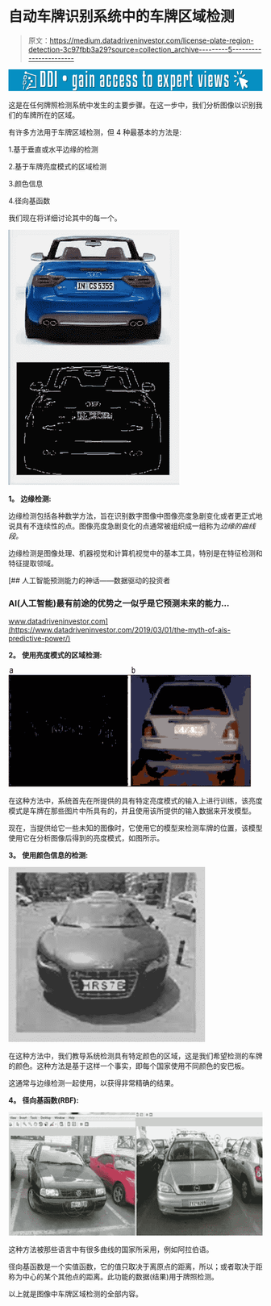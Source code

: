# 自动车牌识别系统中的车牌区域检测

> 原文：<https://medium.datadriveninvestor.com/license-plate-region-detection-3c97fbb3a29?source=collection_archive---------5----------------------->

[![](img/34c4bcd5a25d5d9b38b495cccfa21a58.png)](http://www.track.datadriveninvestor.com/1B9E)

这是在任何牌照检测系统中发生的主要步骤。在这一步中，我们分析图像以识别我们的车牌所在的区域。

有许多方法用于车牌区域检测，但 4 种最基本的方法是:

1.基于垂直或水平边缘的检测

2.基于车牌亮度模式的区域检测

3.颜色信息

4.径向基函数

我们现在将详细讨论其中的每一个。

![](img/84c680c95a33cb0f8e59fdced6ff9e77.png)

**1。** **边缘检测:**

边缘检测包括各种数学方法，旨在识别数字图像中图像亮度急剧变化或者更正式地说具有不连续性的点。图像亮度急剧变化的点通常被组织成一组称为*边缘的曲线段。*

边缘检测是图像处理、机器视觉和计算机视觉中的基本工具，特别是在特征检测和特征提取领域。

[](https://www.datadriveninvestor.com/2019/03/01/the-myth-of-ais-predictive-power/) [## 人工智能预测能力的神话——数据驱动的投资者

### AI(人工智能)最有前途的优势之一似乎是它预测未来的能力…

www.datadriveninvestor.com](https://www.datadriveninvestor.com/2019/03/01/the-myth-of-ais-predictive-power/) 

**2。** **使用亮度模式的区域检测:**

![](img/c1e1d221ddf898013d4ffc9f673b594d.png)

在这种方法中，系统首先在所提供的具有特定亮度模式的输入上进行训练，该亮度模式是车牌在那些图片中所具有的，并且使用该所提供的输入数据来开发模型。

现在，当提供给它一些未知的图像时，它使用它的模型来检测车牌的位置，该模型使用它在分析图像后得到的亮度模式，如图所示。

**3。** **使用颜色信息的检测:**

![](img/02a3a2b0e6d023df51b20545b27dbf7b.png)

在这种方法中，我们教导系统检测具有特定颜色的区域，这是我们希望检测的车牌的颜色。这种方法是基于这样一个事实，即每个国家使用不同颜色的安巴板。

这通常与边缘检测一起使用，以获得非常精确的结果。

**4。** **径向基函数(RBF):**

![](img/d6942456f41fbe257683294064340193.png)

这种方法被那些语言中有很多曲线的国家所采用，例如阿拉伯语。

径向基函数是一个实值函数，它的值只取决于离原点的距离，所以；或者取决于距称为中心的某个其他点的距离。此功能的数据(结果)用于牌照检测。

以上就是图像中车牌区域检测的全部内容。